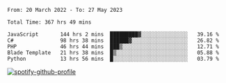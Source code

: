 <!--START_SECTION:waka-->

```text
From: 20 March 2022 - To: 27 May 2023

Total Time: 367 hrs 49 mins

JavaScript       144 hrs 2 mins  █████████▓░░░░░░░░░░░░░░░   39.16 %
C#               98 hrs 38 mins  ██████▓░░░░░░░░░░░░░░░░░░   26.82 %
PHP              46 hrs 44 mins  ███▒░░░░░░░░░░░░░░░░░░░░░   12.71 %
Blade Template   21 hrs 38 mins  █▒░░░░░░░░░░░░░░░░░░░░░░░   05.88 %
Python           13 hrs 56 mins  █░░░░░░░░░░░░░░░░░░░░░░░░   03.79 %
```

<!--END_SECTION:waka-->
[![spotify-github-profile](https://spotify-github-profile.vercel.app/api/view?uid=c00zprrvy9xiloa9qnco3hmng&cover_image=true&theme=novatorem&show_offline=false&background_color=121212&bar_color=53b14f&bar_color_cover=false)](https://spotify-github-profile.vercel.app/api/view?uid=c00zprrvy9xiloa9qnco3hmng&redirect=true)
